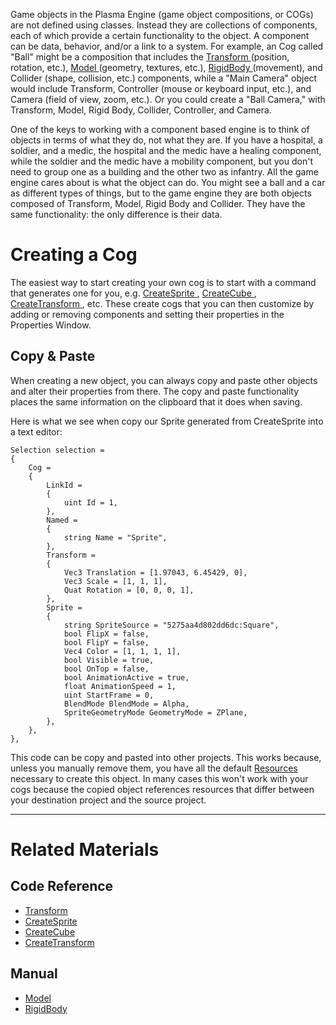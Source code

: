 Game objects in the Plasma Engine (game object compositions, or COGs) are not defined using classes. Instead they are collections of components, each of which provide a certain functionality to the object. A component can be data, behavior, and/or a link to a system. For example, an Cog called "Ball" might be a composition that includes the [ Transform  ](https://github.com/dragonCASTjosh/PlasmaDocs/blob/master/code_reference/class_reference/transform.markdown) (position, rotation, etc.), [ Model  ](https://github.com/dragonCASTjosh/PlasmaDocs/blob/master/plasma_editor_documentation/plasmamanual/graphics/models.markdown) (geometry, textures, etc.), [ RigidBody  ](https://github.com/dragonCASTjosh/PlasmaDocs/blob/master/plasma_editor_documentation/plasmamanual/physics/rigidbody.markdown) (movement), and Collider (shape, collision, etc.) components, while a "Main Camera" object would include Transform, Controller (mouse or keyboard input, etc.), and Camera (field of view, zoom, etc.). Or you could create a "Ball Camera," with Transform, Model, Rigid Body, Collider, Controller, and Camera.

One of the keys to working with a component based engine is to think of objects in terms of what they do, not what they are. If you have a hospital, a soldier, and a medic, the hospital and the medic have a healing component, while the soldier and the medic have a mobility component, but you don't need to group one as a building and the other two as infantry. All the game engine cares about is what the object can do. You might see a ball and a car as different types of things, but to the game engine they are both objects composed of Transform, Model, Rigid Body and Collider. They have the same functionality: the only difference is their data.

 # Creating a Cog


The easiest way to start creating your own cog is to start with a command that generates one for you, e.g. [ CreateSprite ](https://github.com/dragonCASTjosh/PlasmaDocs/blob/master/code_reference/command_reference.markdown#createsprite), [ CreateCube ](https://github.com/dragonCASTjosh/PlasmaDocs/blob/master/code_reference/command_reference.markdown#createcube), [ CreateTransform ](https://github.com/dragonCASTjosh/PlasmaDocs/blob/master/code_reference/command_reference.markdown#createtransform), etc. These create cogs that you can then customize by adding or removing components and setting their properties in the Properties Window.


 ## Copy & Paste


When creating a new object, you can always copy and paste other objects and alter their properties from there. The copy and paste functionality places the same information on the clipboard that it does when saving.

Here is what we see when copy our Sprite generated from CreateSprite into a text editor:

```
Selection selection = 
{
	Cog = 
	{
		LinkId = 
		{
			uint Id = 1,
		},
		Named = 
		{
			string Name = "Sprite",
		},
		Transform = 
		{
			Vec3 Translation = [1.97043, 6.45429, 0],
			Vec3 Scale = [1, 1, 1],
			Quat Rotation = [0, 0, 0, 1],
		},
		Sprite = 
		{
			string SpriteSource = "5275aa4d802dd6dc:Square",
			bool FlipX = false,
			bool FlipY = false,
			Vec4 Color = [1, 1, 1, 1],
			bool Visible = true,
			bool OnTop = false,
			bool AnimationActive = true,
			float AnimationSpeed = 1,
			uint StartFrame = 0,
			BlendMode BlendMode = Alpha,
			SpriteGeometryMode GeometryMode = ZPlane,
		},
	},
},

```


This code can be copy and pasted into other projects. This works because, unless you manually remove them, you have all the default [Resources](https://github.com/dragonCASTjosh/PlasmaDocs/blob/master/plasma_editor_documentation/plasmamanual/architecture/resources.markdown) necessary to create this object. In many cases this won't work with your cogs because the copied object references resources that differ between your destination project and the source project.

---

 # Related Materials
 ## Code Reference
 - [ Transform  ](https://github.com/dragonCASTjosh/PlasmaDocs/blob/master/code_reference/class_reference/transform.markdown)
 - [ CreateSprite ](https://github.com/dragonCASTjosh/PlasmaDocs/blob/master/code_reference/command_reference.markdown#createsprite)
 - [ CreateCube ](https://github.com/dragonCASTjosh/PlasmaDocs/blob/master/code_reference/command_reference.markdown#createcube)
 - [ CreateTransform ](https://github.com/dragonCASTjosh/PlasmaDocs/blob/master/code_reference/command_reference.markdown#createtransform)

 ## Manual
 - [ Model  ](https://github.com/dragonCASTjosh/PlasmaDocs/blob/master/plasma_editor_documentation/plasmamanual/graphics/models.markdown)
 - [ RigidBody  ](https://github.com/dragonCASTjosh/PlasmaDocs/blob/master/plasma_editor_documentation/plasmamanual/physics/rigidbody.markdown) 

 